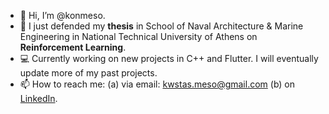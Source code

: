 - 👋 Hi, I’m @konmeso.
- 👀 I just defended my **thesis** in School of Naval Architecture & Marine Engineering in National Technical University of Athens on **Reinforcement Learning**.
- 💻 Currently working on new projects in C++ and Flutter. I will eventually update more of my past projects. 
- 📫 How to reach me: (a) via email: kwstas.meso@gmail.com (b) on [LinkedIn](https://www.linkedin.com/in/konstantinos-mesolongitis/).

<!---
konmeso/konmeso is a ✨ special ✨ repository because its `README.md` (this file) appears on your GitHub profile.
You can click the Preview link to take a look at your changes.
--->
